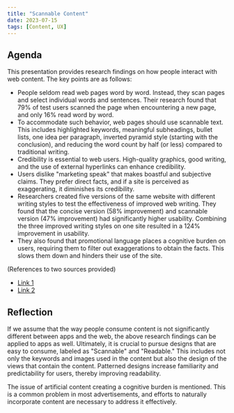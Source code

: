 ```yaml
---
title: "Scannable Content"
date: 2023-07-15
tags: [Content, UX]
---
```

## Agenda

This presentation provides research findings on how people interact with web content. The key points are as follows:

- People seldom read web pages word by word. Instead, they scan pages and select individual words and sentences. Their research found that 79% of test users scanned the page when encountering a new page, and only 16% read word by word.
- To accommodate such behavior, web pages should use scannable text. This includes highlighted keywords, meaningful subheadings, bullet lists, one idea per paragraph, inverted pyramid style (starting with the conclusion), and reducing the word count by half (or less) compared to traditional writing.
- Credibility is essential to web users. High-quality graphics, good writing, and the use of external hyperlinks can enhance credibility.
- Users dislike "marketing speak" that makes boastful and subjective claims. They prefer direct facts, and if a site is perceived as exaggerating, it diminishes its credibility.
- Researchers created five versions of the same website with different writing styles to test the effectiveness of improved web writing. They found that the concise version (58% improvement) and scannable version (47% improvement) had significantly higher usability. Combining the three improved writing styles on one site resulted in a 124% improvement in usability.
- They also found that promotional language places a cognitive burden on users, requiring them to filter out exaggerations to obtain the facts. This slows them down and hinders their use of the site.

(References to two sources provided)
- [Link 1](https://www.nngroup.com/articles/how-users-read-on-the-web/)
- [Link 2](https://www.forbes.com/sites/briansutter/2015/12/18/the-most-overlooked-factor-of-content-marketing/?sh=3270ffb24343)

## Reflection

If we assume that the way people consume content is not significantly different between apps and the web, the above research findings can be applied to apps as well. Ultimately, it is crucial to pursue designs that are easy to consume, labeled as "Scannable" and "Readable." This includes not only the keywords and images used in the content but also the design of the views that contain the content. Patterned designs increase familiarity and predictability for users, thereby improving readability.

The issue of artificial content creating a cognitive burden is mentioned. This is a common problem in most advertisements, and efforts to naturally incorporate content are necessary to address it effectively.
